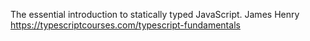 The essential introduction to statically typed JavaScript. 
James Henry 
https://typescriptcourses.com/typescript-fundamentals
